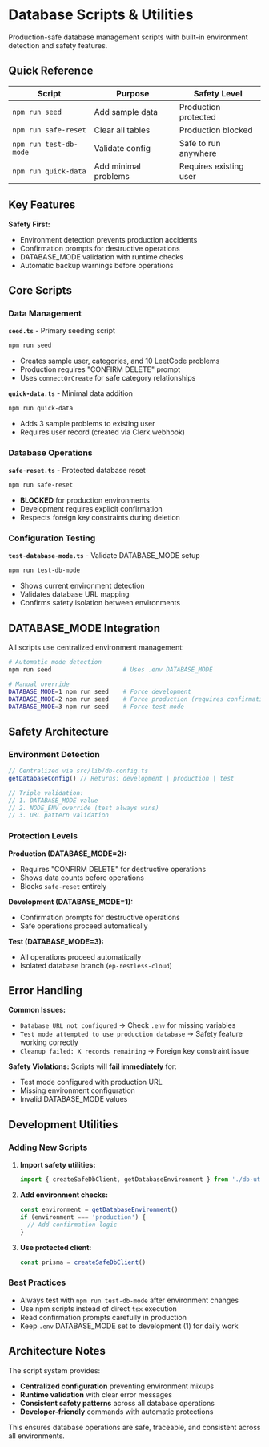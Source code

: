 # Database Scripts & Utilities

Production-safe database management scripts with built-in environment detection and safety features.

## Quick Reference

| Script | Purpose | Safety Level |
|--------|---------|--------------|
| `npm run seed` | Add sample data | Production protected |
| `npm run safe-reset` | Clear all tables | Production blocked |
| `npm run test-db-mode` | Validate config | Safe to run anywhere |
| `npm run quick-data` | Add minimal problems | Requires existing user |

## Key Features

**Safety First:**
- Environment detection prevents production accidents
- Confirmation prompts for destructive operations
- DATABASE_MODE validation with runtime checks
- Automatic backup warnings before operations

## Core Scripts

### Data Management

**`seed.ts`** - Primary seeding script
```bash
npm run seed
```
- Creates sample user, categories, and 10 LeetCode problems
- Production requires "CONFIRM DELETE" prompt
- Uses `connectOrCreate` for safe category relationships

**`quick-data.ts`** - Minimal data addition
```bash
npm run quick-data
```
- Adds 3 sample problems to existing user
- Requires user record (created via Clerk webhook)

### Database Operations

**`safe-reset.ts`** - Protected database reset
```bash
npm run safe-reset
```
- **BLOCKED** for production environments
- Development requires explicit confirmation
- Respects foreign key constraints during deletion

### Configuration Testing

**`test-database-mode.ts`** - Validate DATABASE_MODE setup
```bash
npm run test-db-mode
```
- Shows current environment detection
- Validates database URL mapping
- Confirms safety isolation between environments

## DATABASE_MODE Integration

All scripts use centralized environment management:

```bash
# Automatic mode detection
npm run seed                    # Uses .env DATABASE_MODE

# Manual override
DATABASE_MODE=1 npm run seed    # Force development
DATABASE_MODE=2 npm run seed    # Force production (requires confirmation)
DATABASE_MODE=3 npm run seed    # Force test mode
```

## Safety Architecture

### Environment Detection
```typescript
// Centralized via src/lib/db-config.ts
getDatabaseConfig() // Returns: development | production | test

// Triple validation:
// 1. DATABASE_MODE value
// 2. NODE_ENV override (test always wins)
// 3. URL pattern validation
```

### Protection Levels

**Production (DATABASE_MODE=2):**
- Requires "CONFIRM DELETE" for destructive operations
- Shows data counts before operations
- Blocks `safe-reset` entirely

**Development (DATABASE_MODE=1):**
- Confirmation prompts for destructive operations
- Safe operations proceed automatically

**Test (DATABASE_MODE=3):**
- All operations proceed automatically
- Isolated database branch (`ep-restless-cloud`)

## Error Handling

**Common Issues:**
- `Database URL not configured` → Check `.env` for missing variables
- `Test mode attempted to use production database` → Safety feature working correctly
- `Cleanup failed: X records remaining` → Foreign key constraint issue

**Safety Violations:**
Scripts will **fail immediately** for:
- Test mode configured with production URL
- Missing environment configuration
- Invalid DATABASE_MODE values

## Development Utilities

### Adding New Scripts

1. **Import safety utilities:**
   ```typescript
   import { createSafeDbClient, getDatabaseEnvironment } from './db-utils'
   ```

2. **Add environment checks:**
   ```typescript
   const environment = getDatabaseEnvironment()
   if (environment === 'production') {
     // Add confirmation logic
   }
   ```

3. **Use protected client:**
   ```typescript
   const prisma = createSafeDbClient()
   ```

### Best Practices

- Always test with `npm run test-db-mode` after environment changes
- Use npm scripts instead of direct `tsx` execution
- Read confirmation prompts carefully in production
- Keep `.env` DATABASE_MODE set to development (1) for daily work

## Architecture Notes

The script system provides:
- **Centralized configuration** preventing environment mixups
- **Runtime validation** with clear error messages  
- **Consistent safety patterns** across all database operations
- **Developer-friendly** commands with automatic protections

This ensures database operations are safe, traceable, and consistent across all environments.